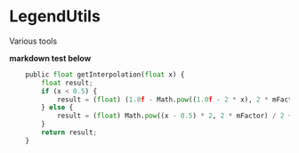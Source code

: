 LegendUtils
===========

Various tools

**markdown test below**

``` python
	public float getInterpolation(float x) {
		float result;
		if (x < 0.5) {
			result = (float) (1.0f - Math.pow((1.0f - 2 * x), 2 * mFactor)) / 2;
		} else {
			result = (float) Math.pow((x - 0.5) * 2, 2 * mFactor) / 2 + 0.5f;
		}
		return result;
	}
```
